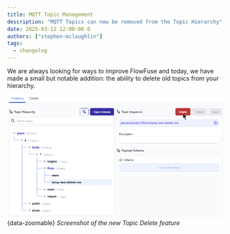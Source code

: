 ```yaml
---
title: MQTT Topic Management
description: "MQTT Topics can now be removed from the Topic Hierarchy"
date: 2025-03-12 12:00:00.0  
authors: ["stephen-mclaughlin"]
tags:
  - changelog
---
```


We are always looking for ways to improve FlowFuse and today, we have made a small but notable addition: the ability to delete old topics from your hierarchy.

![Screenshot of the new Topic Delete feature](./images/topic-deletion.png){data-zoomable}
_Screenshot of the new Topic Delete feature_

